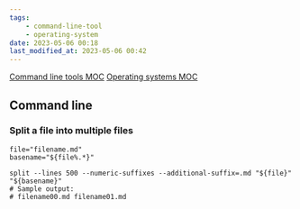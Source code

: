 ```yaml
---
tags:
    - command-line-tool
    - operating-system
date: 2023-05-06 00:18
last_modified_at: 2023-05-06 00:42
---
```

[Command line tools MOC](Command%20line%20tools%20MOC.md)
[Operating systems MOC](Operating%20systems%20MOC.md)

## Command line

### Split a file into multiple files

```shell
file="filename.md"
basename="${file%.*}"

split --lines 500 --numeric-suffixes --additional-suffix=.md "${file}" "${basename}"
# Sample output:
# filename00.md filename01.md
```
